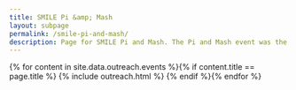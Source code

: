 ```yaml
---
title: SMILE Pi &amp; Mash
layout: subpage
permalink: /smile-pi-and-mash/
description: Page for SMILE Pi and Mash. The Pi and Mash event was the follow up to the SMILE Technology Workshops and featured Year 5 and 6 children from 4 local primary schools - St. Mary & St. Patrick, Litchard, Croesty and Brynmenyn. 
---
```


<!-- Main -->
{% for content in site.data.outreach.events %}{% if content.title == page.title %}
  {% include outreach.html %}
{% endif %}{% endfor %}
